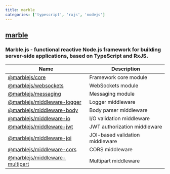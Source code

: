 ```yaml
---
title: marble
categories: ['typescript', 'rxjs', 'nodejs']
---
```

## [marble](https://github.com/marblejs/marble)

### Marble.js - functional reactive Node.js framework for building server-side applications, based on TypeScript and RxJS.

| Name                        | Description                                                                                  |
| --------------------------- | -------------------------------------------------------------------------------------------- |
| [@marblejs/core](https://www.npmjs.com/package/@marblejs/core)                           | Framework core module           |
| [@marblejs/websockets](https://www.npmjs.com/package/@marblejs/websockets)               | WebSockets module               |
| [@marblejs/messaging](https://www.npmjs.com/package/@marblejs/messaging)                 | Messaging module                |
| [@marblejs/middleware-logger](https://www.npmjs.com/package/@marblejs/middleware-logger) | Logger middleware               |
| [@marblejs/middleware-body](https://www.npmjs.com/package/@marblejs/middleware-body)     | Body parser middleware          |
| [@marblejs/middleware-io](https://www.npmjs.com/package/@marblejs/middleware-io)         | I/O validation middleware       |
| [@marblejs/middleware-jwt](https://www.npmjs.com/package/@marblejs/middleware-jwt)       | JWT authorization middleware    |
| [@marblejs/middleware-joi](https://www.npmjs.com/package/@marblejs/middleware-joi)       | JOI-based validation middleware |
| [@marblejs/middleware-cors](https://www.npmjs.com/package/@marblejs/middleware-cors)     | CORS middleware                 |
| [@marblejs/middleware-multipart](https://www.npmjs.com/package/@marblejs/middleware-multipart) | Multipart middleware      |
